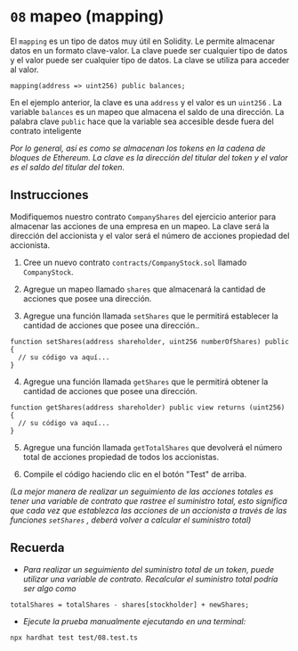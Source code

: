 # `08` mapeo (mapping)

El `mapping` es un tipo de datos muy útil en Solidity. Le permite almacenar datos en un formato clave-valor. La clave puede ser cualquier tipo de datos y el valor puede ser cualquier tipo de datos. La clave se utiliza para acceder al valor.

```solidity
mapping(address => uint256) public balances;
```

En el ejemplo anterior, la clave es una `address` y el valor es un `uint256` . La variable `balances` es un mapeo que almacena el saldo de una dirección. La palabra clave `public` hace que la variable sea accesible desde fuera del contrato inteligente

_Por lo general, así es como se almacenan los tokens en la cadena de bloques de Ethereum. La clave es la dirección del titular del token y el valor es el saldo del titular del token._

## Instrucciones

Modifiquemos nuestro contrato `CompanyShares` del ejercicio anterior para almacenar las acciones de una empresa en un mapeo. La clave será la dirección del accionista y el valor será el número de acciones propiedad del accionista.

1. Cree un nuevo contrato `contracts/CompanyStock.sol` llamado `CompanyStock`.

2. Agregue un mapeo llamado `shares` que almacenará la cantidad de acciones que posee una dirección.

3. Agregue una función llamada `setShares` que le permitirá establecer la cantidad de acciones que posee una dirección..

```solidity
function setShares(address shareholder, uint256 numberOfShares) public {
  // su código va aquí...
}

```

4. Agregue una función llamada `getShares` que le permitirá obtener la cantidad de acciones que posee una dirección.

```solidity
function getShares(address shareholder) public view returns (uint256) {
  // su código va aquí...
}

```

5. Agregue una función llamada `getTotalShares` que devolverá el número total de acciones propiedad de todos los accionistas.

6. Compile el código haciendo clic en el botón "Test" de arriba.

_(La mejor manera de realizar un seguimiento de las acciones totales es tener una variable de contrato que rastree el suministro total, esto significa que cada vez que establezca las acciones de un accionista a través de las funciones `setShares` , deberá volver a calcular el suministro total)_

## Recuerda

- _Para realizar un seguimiento del suministro total de un token, puede utilizar una variable de contrato. Recalcular el suministro total podría ser algo como_

```solidity
totalShares = totalShares - shares[stockholder] + newShares;
```

- _Ejecute la prueba manualmente ejecutando en una terminal:_

```shell
npx hardhat test test/08.test.ts
```
